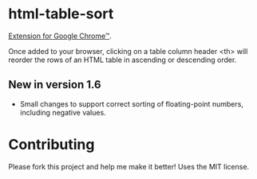 # html-table-sort

[Extension for Google Chrome™](https://chrome.google.com/webstore/detail/html-table-auto-sort/bpgbkjehkeffmmjfmdlmjjlffgkdcljp).

Once added to your browser, clicking on a table column header &lt;th> will reorder the rows of an HTML table in ascending or descending order.

## New in version 1.6

- Small changes to support correct sorting of floating-point numbers, including negative values.

# Contributing

Please fork this project and help me make it better! Uses the MIT license.
